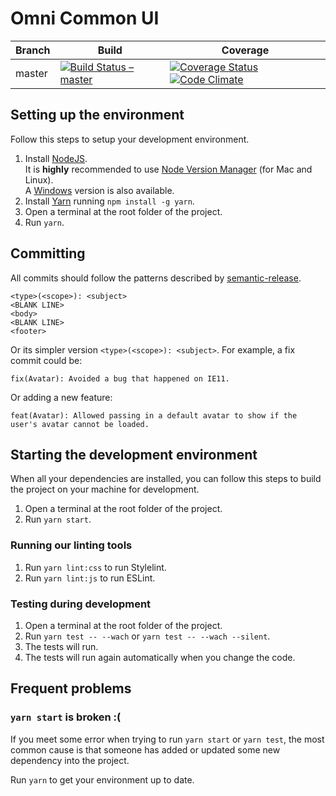 # Omni Common UI

Branch | Build | Coverage
------ | --- | ---
master | [![Build Status – master](https://travis-ci.org/e1-bsd/omni-common-ui.svg?branch=master)](https://travis-ci.org/e1-bsd/omni-common-ui) | [![Coverage Status](https://coveralls.io/repos/github/e1-bsd/omni-common-ui/badge.svg)](https://coveralls.io/github/e1-bsd/omni-common-ui) [![Code Climate](https://img.shields.io/codeclimate/github/e1-bsd/omni-common-ui.svg)](https://codeclimate.com/github/e1-bsd/omni-common-ui)

## Setting up the environment

Follow this steps to setup your development environment.

1. Install [NodeJS](https://nodejs.org/).  
It is **highly** recommended to use [Node Version Manager](https://github.com/creationix/nvm) (for Mac and Linux).  
A [Windows](https://github.com/coreybutler/nvm-windows) version is also available.
2. Install [Yarn](https://yarnpkg.com/) running `npm install -g yarn`.
3. Open a terminal at the root folder of the project.
4. Run `yarn`.

## Committing

All commits should follow the patterns described by [semantic-release](https://github.com/semantic-release/semantic-release).

```
<type>(<scope>): <subject>
<BLANK LINE>
<body>
<BLANK LINE>
<footer>
```

Or its simpler version `<type>(<scope>): <subject>`. For example, a fix commit could be:

```
fix(Avatar): Avoided a bug that happened on IE11.
```

Or adding a new feature:

```
feat(Avatar): Allowed passing in a default avatar to show if the user's avatar cannot be loaded.
```

## Starting the development environment

When all your dependencies are installed, you can follow this steps to build the project on your machine for development.

1. Open a terminal at the root folder of the project.
2. Run `yarn start`.

### Running our linting tools

1. Run `yarn lint:css` to run Stylelint.
2. Run `yarn lint:js` to run ESLint.

### Testing during development

1. Open a terminal at the root folder of the project.
2. Run `yarn test -- --wach` or `yarn test -- --wach --silent`.
3. The tests will run.
4. The tests will run again automatically when you change the code.

## Frequent problems

### `yarn start` is broken :(

If you meet some error when trying to run `yarn start` or `yarn test`, the most common cause is that someone has added or updated some new dependency into the project.

Run `yarn` to get your environment up to date.
